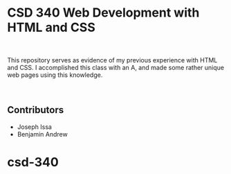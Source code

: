 <h1>CSD 340 Web Development with HTML and CSS</h1>
<br />
<p>This repository serves as evidence of my previous experience with HTML and CSS. I accomplished this class with an A, and made some rather unique web pages using this knowledge.</p>
<br />
<h2>Contributors</h2>
<ul>
  <li>Joseph Issa</li>
  <li>Benjamin Andrew</li>
</ul>

# csd-340
